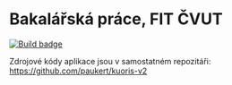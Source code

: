 # Bakalářská práce, FIT ČVUT

[![Build badge](https://github.com/paukert/fit-ctu-bachelors-thesis/actions/workflows/build.yml/badge.svg?branch=master)](https://github.com/paukert/fit-ctu-bachelors-thesis/actions?query=branch%3Amaster)

Zdrojové kódy aplikace jsou v samostatném repozitáři: https://github.com/paukert/kuoris-v2
